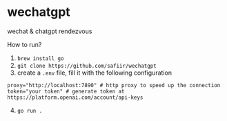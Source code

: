 # wechatgpt
wechat &amp; chatgpt rendezvous

How to run?

1. `brew install go`
2. `git clone https://github.com/safiir/wechatgpt`
3. create a `.env` file, fill it with the following configuration
```env
proxy="http://localhost:7890" # http proxy to speed up the connection
token="your token" # generate token at https://platform.openai.com/account/api-keys
```
4. `go run .`
